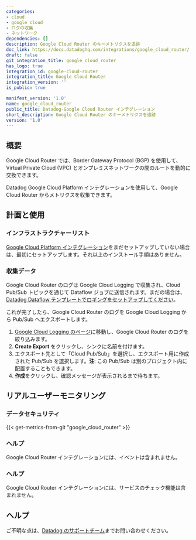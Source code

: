 ```yaml
---
categories:
- cloud
- google cloud
- ログの収集
- ネットワーク
dependencies: []
description: Google Cloud Router のキーメトリクスを追跡
doc_link: https://docs.datadoghq.com/integrations/google_cloud_router/
draft: false
git_integration_title: google_cloud_router
has_logo: true
integration_id: google-cloud-router
integration_title: Google Cloud Router
integration_version: ''
is_public: true

manifest_version: '1.0'
name: google_cloud_router
public_title: Datadog-Google Cloud Router インテグレーション
short_description: Google Cloud Router のキーメトリクスを追跡
version: '1.0'
---
```


<!--  SOURCED FROM https://github.com/DataDog/dogweb -->
## 概要

Google Cloud Router では、Border Gateway Protocol (BGP) を使用して、Virtual Private Cloud (VPC) とオンプレミスネットワークの間のルートを動的に交換できます。

Datadog Google Cloud Platform インテグレーションを使用して、Google Cloud Router からメトリクスを収集できます。

## 計画と使用

### インフラストラクチャーリスト

[Google Cloud Platform インテグレーション][1]をまだセットアップしていない場合は、最初にセットアップします。それ以上のインストール手順はありません。

### 収集データ

Google Cloud Router のログは Google Cloud Logging で収集され、Cloud Pub/Sub トピックを通じて Dataflow ジョブに送信されます。まだの場合は、[Datadog Dataflow テンプレートでロギングをセットアップしてください][2]。

これが完了したら、Google Cloud Router のログを Google Cloud Logging から Pub/Sub へエクスポートします。

1. [Google Cloud Logging のページ][3]に移動し、Google Cloud Router のログを絞り込みます。
2. **Create Export** をクリックし、シンクに名前を付けます。
3. エクスポート先として「Cloud Pub/Sub」を選択し、エクスポート用に作成された Pub/Sub を選択します。**注**: この Pub/Sub は別のプロジェクト内に配置することもできます。
4. **作成**をクリックし、確認メッセージが表示されるまで待ちます。

## リアルユーザーモニタリング

### データセキュリティ
{{< get-metrics-from-git "google_cloud_router" >}}


### ヘルプ

Google Cloud Router インテグレーションには、イベントは含まれません。

### ヘルプ

Google Cloud Router インテグレーションには、サービスのチェック機能は含まれません。

## ヘルプ

ご不明な点は、[Datadog のサポートチーム][5]までお問い合わせください。

[1]: https://docs.datadoghq.com/ja/integrations/google_cloud_platform/
[2]: https://docs.datadoghq.com/ja/integrations/google_cloud_platform/#log-collection
[3]: https://console.cloud.google.com/logs/viewer
[4]: https://github.com/DataDog/dogweb/blob/prod/integration/google_cloud_router/google_cloud_router_metadata.csv
[5]: https://docs.datadoghq.com/ja/help/
